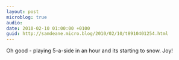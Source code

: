 ```yaml
---
layout: post
microblog: true
audio: 
date: 2010-02-10 01:00:00 +0100
guid: http://samdeane.micro.blog/2010/02/10/t8910401254.html
---
```

Oh good - playing 5-a-side in an hour and its starting to snow. Joy!
